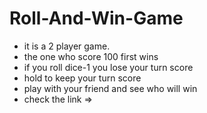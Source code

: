 # Roll-And-Win-Game

- it is a 2 player game. 
- the one who score 100 first wins 
- if you roll dice-1 you lose your turn score 
- hold to keep your turn score 
- play with your friend and see who will win 
- check the link => 

